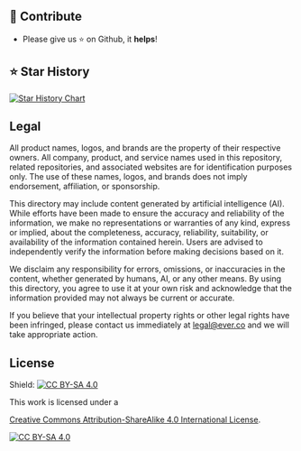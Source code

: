 ## 🍺 Contribute

-   Please give us :star: on Github, it **helps**!

## ⭐ Star History

[![Star History Chart](https://api.star-history.com/svg?repos=ever-works/awesome-vector-databases&type=Date)](https://star-history.com/#ever-works/awesome-vector-databases&Date)

## Legal

All product names, logos, and brands are the property of their respective owners. All company, product, and service names used in this repository, related repositories, and associated websites are for identification purposes only. The use of these names, logos, and brands does not imply endorsement, affiliation, or sponsorship.

This directory may include content generated by artificial intelligence (AI). While efforts have been made to ensure the accuracy and reliability of the information, we make no representations or warranties of any kind, express or implied, about the completeness, accuracy, reliability, suitability, or availability of the information contained herein. Users are advised to independently verify the information before making decisions based on it.

We disclaim any responsibility for errors, omissions, or inaccuracies in the content, whether generated by humans, AI, or any other means. By using this directory, you agree to use it at your own risk and acknowledge that the information provided may not always be current or accurate.

If you believe that your intellectual property rights or other legal rights have been infringed, please contact us immediately at legal@ever.co and we will take appropriate action.

## License

Shield: [![CC BY-SA 4.0][cc-by-sa-shield]][cc-by-sa]

This work is licensed under a

[Creative Commons Attribution-ShareAlike 4.0 International License][cc-by-sa].

[![CC BY-SA 4.0][cc-by-sa-image]][cc-by-sa]

[cc-by-sa]: http://creativecommons.org/licenses/by-sa/4.0/

[cc-by-sa-image]: https://licensebuttons.net/l/by-sa/4.0/88x31.png

[cc-by-sa-shield]: https://img.shields.io/badge/License-CC%20BY--SA%204.0-lightgrey.svg

